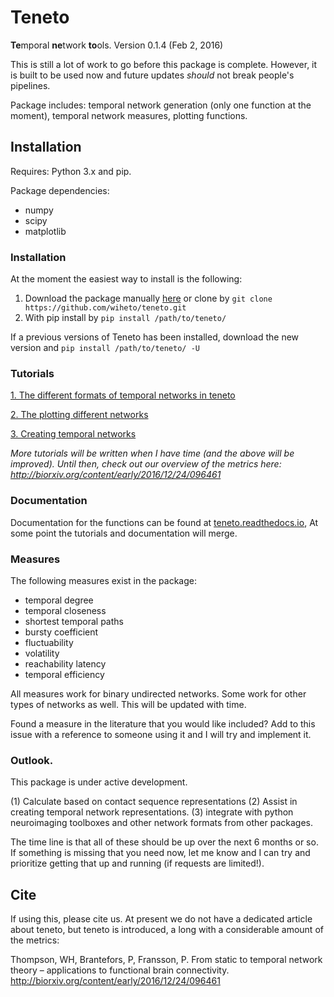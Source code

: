 # Teneto

**Te**mporal **ne**twork **to**ols. Version 0.1.4 (Feb 2, 2016)

This is still a lot of work to go before this package is complete. However, it is built to be used now and future updates *should* not break people's pipelines.

Package includes: temporal network generation (only one function at the moment), temporal network measures, plotting functions.

## Installation

Requires: Python 3.x and pip.

Package dependencies:
- numpy
- scipy
- matplotlib

### Installation

At the moment the easiest way to install is the following:

1. Download the package manually [here](https://github.com/wiheto/teneto/archive/master.zip) or clone by `git clone  https://github.com/wiheto/teneto.git`
2. With pip install by `pip install /path/to/teneto/`

If a previous versions of Teneto has been installed, download the new version and  `pip install /path/to/teneto/ -U`

### Tutorials

[1. The different formats of temporal networks in teneto](https://github.com/wiheto/teneto/blob/master/examples/01_network_representations.ipynb)


[2. The plotting different networks](https://github.com/wiheto/teneto/blob/master/examples/02_plotting_temporalnetworks.ipynb)


[3. Creating temporal networks ](https://github.com/wiheto/teneto/blob/master/examples/03_creating_temporalnetworks.ipynb)

*More tutorials will be written when I have time (and the above will be improved). Until then, check out our overview of the metrics here: http://biorxiv.org/content/early/2016/12/24/096461*

### Documentation

Documentation for the functions can be found at  [teneto.readthedocs.io](https://teneto.readthedocs.io),  At some point the tutorials and documentation will merge.


### Measures

The following measures exist in the package:

- temporal degree
- temporal closeness
- shortest temporal paths
- bursty coefficient
- fluctuability  
- volatility
- reachability latency
- temporal efficiency

All measures work for binary undirected networks. Some work for other types of networks as well. This will be updated with time.

Found a measure in the literature that you would like included? Add to this issue with a reference to someone using it and I will try and implement it.

### Outlook.

This package is under active development.

(1) Calculate based on contact sequence representations
(2) Assist in creating temporal network representations.
(3) integrate with python neuroimaging toolboxes and other network formats from other packages.

The time line is that all of these should be up over the next 6 months or so. If something is missing that you need now, let me know and I can try and prioritize getting that up and running (if requests are limited!).


## Cite

If using this, please cite us. At present we do not have a dedicated article about teneto, but teneto is introduced, a long with a considerable amount of the metrics:

Thompson, WH, Brantefors, P, Fransson, P. From static to temporal network theory – applications to functional brain connectivity. http://biorxiv.org/content/early/2016/12/24/096461

